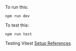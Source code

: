 To run this:

    npm run dev

To test this:

    npm run test

Testing Vitest
[Setup References](https://victorbruce82.medium.com/vitest-with-react-testing-library-in-react-created-with-vite-3552f0a9a19a)
